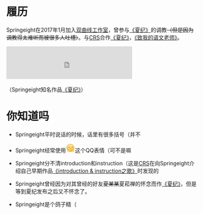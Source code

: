 # 履历

Springeight在2017年1月加入[双曲线工作室](/hyperbola_studio)，曾参与[《夏纪》](/xiaji)的调教<del>（但是因为调教得太难听而被很多人吐槽）</del>。与[CRS](/crs)合作[《夏纪》](/xiaji)，[《致我的语文老师》](/zhiyu)。

<iframe frameborder="no" border="0" marginwidth="0" marginheight="0" width=330 height=86 src="https://music.163.com/outchain/player?type=2&id=1375530590&auto=0&height=66"></iframe>

（Springeight知名作品[《夏纪》](/xiaji)）

# 你知道吗

- Springeight平时说话的时候，话里有很多括号（并不

- Springeight经常使用![](./assets/e282.png)这个QQ表情（可不是嘛

- Springeight分不清introduction和instruction（这是[CRS](/crs)在向Springeight介绍自己早期作品[《introduction & instruction之歌》](/introduction_instruction)时发现的

- Springeight曾经因为对其曾经的好友<del>夏某某</del>夏菘禅的怀念而作[《夏纪》](/xiaji)，但是等到夏纪发布之后又不怀念了。

- Springeight是个鸽子精（